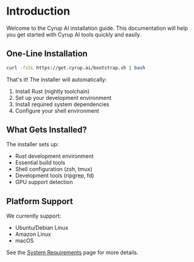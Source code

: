 # Introduction

Welcome to the Cyrup AI installation guide. This documentation will help you get started with Cyrup AI tools quickly and easily.

## One-Line Installation

```bash
curl -fsSL https://get.cyrup.ai/bootstrap.sh | bash
```

That's it! The installer will automatically:
1. Install Rust (nightly toolchain)
2. Set up your development environment
3. Install required system dependencies
4. Configure your shell environment

## What Gets Installed?

The installer sets up:
- Rust development environment
- Essential build tools
- Shell configuration (zsh, tmux)
- Development tools (ripgrep, fd)
- GPU support detection

## Platform Support

We currently support:
- Ubuntu/Debian Linux
- Amazon Linux
- macOS

See the [System Requirements](./guide/requirements.md) page for more details.
